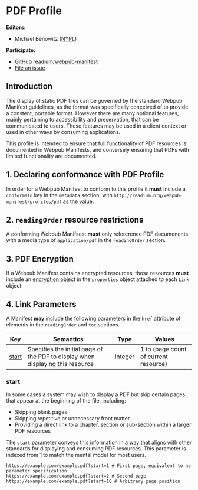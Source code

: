 # PDF Profile

**Editors:**

* Michael Benowitz ([NYPL](https://www.nypl.org))

**Participate:**

* [GitHub readium/webpub-manifest](https://github.com/readium/webpub-manifest)
* [File an issue](https://github.com/readium/webpub-manifest/issues)

## Introduction

The display of static PDF files can be governed by the standard Webpub Manifest guidelines, as the format was specifically conceived of to provide a constent, portable format. However there are many optional features, mainly pertaining to accessibility and preservation, that can be communicated to users. These features may be used in a client context or used in other ways by consuming applications.

This profile is intended to ensure that full functionality of PDF resources is documented in Webpub Manifests, and conversely ensuring that PDFs with limited functionality are documented.

## 1. Declaring conformance with PDF Profile

In order for a Webpub Manifest to conform to this profile it <strong class="rfc">must</strong> include a `conformsTo` key in the `metadata` section, with `http://readium.org/webpub-manifest/profiles/pdf` as the value.

## 2. `readingOrder` resource restrictions

A conforming Webpub Manifsest <strong class="rfc">must</strong> only refererence PDF documenents with a media type of `application/pdf` in the `readingOrder` section.

## 3. PDF Encryption

If a Webpub Manifest contains encrypted resources, those resources <strong class="rfc">must</strong> include an [encryption object](https://github.com/readium/webpub-manifest/blob/master/modules/encryption.md#encryption-object) in the `properties` object attached to each `Link` object.


## 4. Link Parameters

A Manifest <strong class="rfc">may</strong> include the following parameters in the `href` attribute of elements in the `readingOrder` and `toc` sections.

| Key   | Semantics | Type     | Values    | 
| ----- | --------- | -------- | --------- | 
| [start](#start) | Specifies the initial page of the PDF to display when displaying this resource  | Integer  | 1 to (page count of current resource)  | 

### start

In some cases a system may wish to display a PDF but skip certain pages that appear at the beginning of the file, including:
- Skipping blank pages
- Skipping repetitive or unnecessary front matter
- Providing a direct link to a chapter, section or sub-section within a larger PDF resources

The `start` parameter conveys this information in a way that aligns with other standards for displaying and consuming PDF resources. This parameter is indexed from 1 to match the mental model for most users.
```
https://example.com/example.pdf?start=1 # First page, equivalent to no parameter specification
https://example.com/example.pdf?start=2 # Second page
https://example.com/example.pdf?start=10 # Arbitrary page position
```